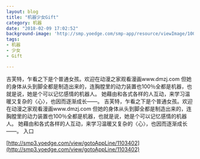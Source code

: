 ```yaml
---
layout: blog
title: "机器少女Gift"
category: 机器
date: "2018-02-09 17:02:52"
background-image: 'http://smp.yoedge.com/smp-app/resource/viewImage/1003496appline.png'
tags:
- 机器
- 少女
- Gift

---
```

吉芙特，乍看之下是个普通女孩。欢迎在动漫之家观看漫画www.dmzj.com 但她的身体从头到脚全都是制造出来的，连胸膛里的动力装置也100％全都是机器，也就是说，她是个可以记忆感情的机器人。 她藉由和各式各样的人互动，来学习温暖又复杂的〈心〉，也因而逐渐成长——。
吉芙特，乍看之下是个普通女孩。欢迎在动漫之家观看漫画www.dmzj.com 但她的身体从头到脚全都是制造出来的，连胸膛里的动力装置也100％全都是机器，也就是说，她是个可以记忆感情的机器人。 她藉由和各式各样的人互动，来学习温暖又复杂的〈心〉，也因而逐渐成长——。
入口

[http://smp3.yoedge.com/view/gotoAppLine/1103402](http://smp3.yoedge.com/view/gotoAppLine/1103402)

        
